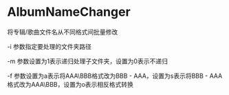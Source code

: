 # AlbumNameChanger
将专辑/歌曲文件名从不同格式间批量修改


-i 参数指定要处理的文件夹路径

-m 参数设置为1表示递归处理子文件夹，设置为0表示不递归

-f 参数设置为a表示将AAA\BBB格式改为BBB - AAA，设置为s表示将BBB - AAA格式改为AAA\BBB，设置为o表示相反格式转换
